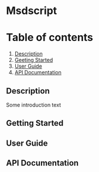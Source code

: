 # Msdscript

# Table of contents
1. [Description](#introduction)
2. [Geeting Started](#paragraph1)
3. [User Guide](#paragraph2)
4. [API Documentation](#paragraph3)

## Description <a name="introduction"></a>
Some introduction text

## Getting Started <a name="paragraph1"></a>


## User Guide <a name="paragraph2"></a>


## API Documentation <a name="paragraph3"></a>
